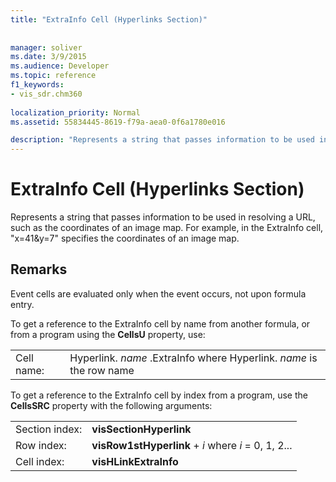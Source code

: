 ```yaml
---
title: "ExtraInfo Cell (Hyperlinks Section)"
 
 
manager: soliver
ms.date: 3/9/2015
ms.audience: Developer
ms.topic: reference
f1_keywords:
- vis_sdr.chm360
 
localization_priority: Normal
ms.assetid: 55834445-8619-f79a-aea0-0f6a1780e016

description: "Represents a string that passes information to be used in resolving a URL, such as the coordinates of an image map. For example, in the ExtraInfo cell,x=41&amp;y=7specifies the coordinates of an image map."
---
```


# ExtraInfo Cell (Hyperlinks Section)

Represents a string that passes information to be used in resolving a URL, such as the coordinates of an image map. For example, in the ExtraInfo cell, "x=41&amp;y=7" specifies the coordinates of an image map.
  
## Remarks

Event cells are evaluated only when the event occurs, not upon formula entry.
  
To get a reference to the ExtraInfo cell by name from another formula, or from a program using the **CellsU** property, use: 
  
|||
|:-----|:-----|
| Cell name:  <br/> | Hyperlink.  *name*  .ExtraInfo            where Hyperlink.  *name*  is the row name  <br/> |
   
To get a reference to the ExtraInfo cell by index from a program, use the **CellsSRC** property with the following arguments: 
  
|||
|:-----|:-----|
| Section index:  <br/> |**visSectionHyperlink** <br/> |
| Row index:  <br/> |**visRow1stHyperlink** +  *i*            where  *i*  = 0, 1, 2...  <br/> |
| Cell index:  <br/> |**visHLinkExtraInfo** <br/> |
   

